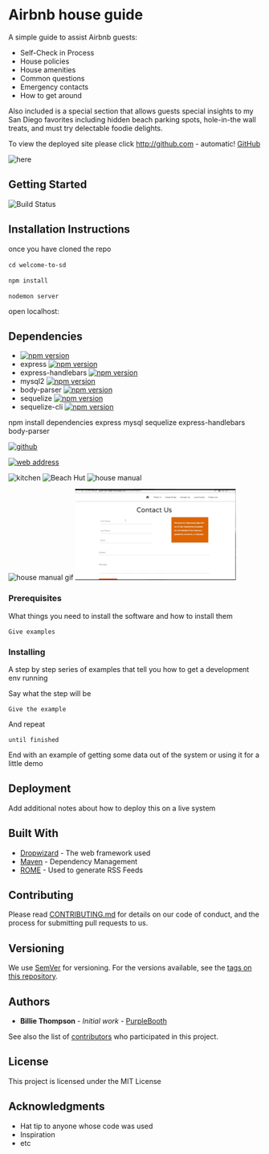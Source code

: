 # Airbnb house guide

A simple guide to assist Airbnb guests:

* Self-Check in Process
* House policies
* House amenities
* Common questions
* Emergency contacts
* How to get around


Also included is a special section that allows guests special insights to my San Diego favorites including hidden beach parking spots, hole-in-the wall treats, and must try delectable foodie delights.

To view the deployed site please click http://github.com - automatic!
[GitHub](http://github.com)

![here](http://guide-san-diego.herokuapp.com/)

## Getting Started
![Build Status](https://travis-ci.org/dwyl/esta.svg?branch=master)

## Installation Instructions

once you have cloned the repo

`cd welcome-to-sd`

`npm install`

`nodemon server`

open localhost:

## Dependencies
* [![npm version](https://badge.fury.io/js/npm.svg)](https://badge.fury.io/js/npm)
* express            [![npm version](https://badge.fury.io/js/express.svg)](https://badge.fury.io/js/express)
* express-handlebars [![npm version](https://badge.fury.io/js/express-handlebars.svg)](https://badge.fury.io/js/express-handlebars)
* mysql2             [![npm version](https://badge.fury.io/js/mysql2.svg)](https://badge.fury.io/js/mysql2)
* body-parser        [![npm version](https://badge.fury.io/js/body-parser.svg)](https://badge.fury.io/js/body-parser)
* sequelize          [![npm version](https://badge.fury.io/js/sequelize.svg)](https://badge.fury.io/js/sequelize)
* sequelize-cli      [![npm version](https://badge.fury.io/js/sequelize-cli.svg)](https://badge.fury.io/js/sequelize-cli)

npm install
dependencies
  express
  mysql
  sequelize
  express-handlebars
  body-parser
  
  <a href="https://github.com/markjnkim/welcome-to-sd/assets/images/house_manual.gif"><img src="https://github.com/markjnkim/welcome-to-sd/assets/images/house_manual.gif" alt="github"/></a>
  
  <a href="http://guide-san-diego.herokuapp.com/assets/images/house_manual.gif"><img src="http://guide-san-diego.herokuapp.com/assets/images/house_manual.gif" alt="web address"/></a>

![kitchen](http://guide-san-diego.herokuapp.com/assets/images/kitchen.jpg)
![Beach Hut](http://guide-san-diego.herokuapp.com/assets/images/beach-hut.jpg)
![house manual](http://guide-san-diego.herokuapp.com/assets/images/house_manual.gif)

![house manual gif](/assets/images/house_manual.gif)
![contact gif](/assets/images/contact_pg.gif)

### Prerequisites

What things you need to install the software and how to install them

```
Give examples
```

### Installing

A step by step series of examples that tell you how to get a development env running

Say what the step will be

```
Give the example
```

And repeat

```
until finished
```

End with an example of getting some data out of the system or using it for a little demo

## Deployment

Add additional notes about how to deploy this on a live system

## Built With

* [Dropwizard](http://www.dropwizard.io/1.0.2/docs/) - The web framework used
* [Maven](https://maven.apache.org/) - Dependency Management
* [ROME](https://rometools.github.io/rome/) - Used to generate RSS Feeds

## Contributing

Please read [CONTRIBUTING.md](https://gist.github.com/PurpleBooth/b24679402957c63ec426) for details on our code of conduct, and the process for submitting pull requests to us.

## Versioning

We use [SemVer](http://semver.org/) for versioning. For the versions available, see the [tags on this repository](https://github.com/your/project/tags). 

## Authors

* **Billie Thompson** - *Initial work* - [PurpleBooth](https://github.com/PurpleBooth)

See also the list of [contributors](https://github.com/your/project/contributors) who participated in this project.

## License

This project is licensed under the MIT License 

## Acknowledgments

* Hat tip to anyone whose code was used
* Inspiration
* etc
